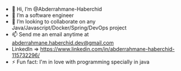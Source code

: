- 👋 Hi, I’m @Abderrahmane-Haberchid
- 👀 I’m a software engineer
- 💞️ I’m looking to collaborate on any Java/Javascript/Docker/Spring/DevOps project
- 📫 Send me an email anytime at abderrahmane.haberchid.dev@gmail.com
- LinkedIn => https://www.linkedin.com/in/abderrahmane-haberchid-115732296/
- ⚡ Fun fact: I'm in love with programming specially in java

<!---
Abderrahmane-Haberchid/Abderrahmane-Haberchid is a ✨ special ✨ repository because its `README.md` (this file) appears on your GitHub profile.
You can click the Preview link to take a look at your changes.
--->
